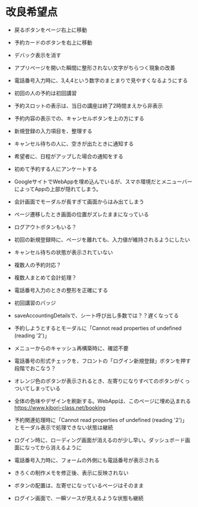 # 改良希望点

- 戻るボタンをページ右上に移動
- 予約カードのボタンを右上に移動
- デバック表示を消す
- アプリページを開いた瞬間に整形されない文字がちらつく現象の改善
- 電話番号入力時に、3,4,4という数字のまとまりで見やすくなるようにする
- 初回の人の予約は初回講習
- 予約スロットの表示は、当日の講座は終了2時間まえから非表示
- 予約内容の表示での、キャンセルボタンを上の方にする
- 新規登録の入力項目を、整理する
- キャンセル待ちの人に、空きが出たときに通知する
- 希望者に、日程がアップした場合の通知をする
- 初めて予約する人にアンケートする
- GoogleサイトでWebAppを埋め込んでいるが、スマホ環境だとメニューバーによってAppの上部が隠れてしまう。
- 会計画面でモーダルが長すぎて画面からはみ出てしまう
- ページ遷移したとき画面の位置がズレたままになっている
- ログアウトボタンもいる？
- 初回の新規登録時に、ページを離れても、入力値が維持されるようにしたい
- キャンセル待ちの状態が表示されていない
- 複数人の予約対応？
- 複数人まとめて会計処理？
- 電話番号入力のときの整形を正確にする
- 初回講習のバッジ
- saveAccountingDetailsで、シート呼び出し多数では？？遅くなってる
- 予約しようとするとモーダルに「Cannot read properties of undefined (reading '2')」
- メニューからのキャッシュ再構築時に、確認不要
- 電話番号の形式チェックを、フロントの「ログイン新規登録」ボタンを押す段階でおこなう？
- オレンジ色のボタンが表示されるとき、左寄りになりすべてのボタンがくっついてしまっている
- 全体の色味やデザインを刷新する。WebAppは、このページに埋め込まれる <https://www.kibori-class.net/booking>

- 予約関連処理時に「Cannot read properties of undefined (reading '2')」とモーダル表示で処理できない状態は継続
- ログイン時に、ローディング画面が消えるのが少し早い。ダッシュボード画面になってから消えるように
- 電話番号入力時に、フォームの外側にも電話番号が表示される
- きろくの制作メモを修正後、表示に反映されない
- ボタンの配置は、左寄せになっているページはそのまま
- ログイン画面で、一瞬ソースが見えるような状態も継続
